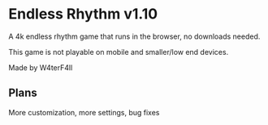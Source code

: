 # Endless Rhythm v1.10

A 4k endless rhythm game that runs in the browser, no downloads needed.

This game is not playable on mobile and smaller/low end devices.

Made by W4terF4ll

## Plans

More customization, more settings, bug fixes
